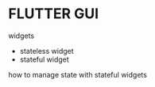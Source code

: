 # FLUTTER GUI

widgets
- stateless widget
- stateful widget

how to manage state with stateful widgets
